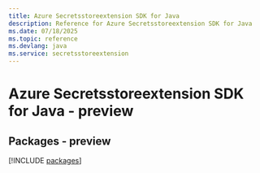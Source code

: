 ```yaml
---
title: Azure Secretsstoreextension SDK for Java
description: Reference for Azure Secretsstoreextension SDK for Java
ms.date: 07/18/2025
ms.topic: reference
ms.devlang: java
ms.service: secretsstoreextension
---
```

# Azure Secretsstoreextension SDK for Java - preview
## Packages - preview
[!INCLUDE [packages](secretsstoreextension-index.md)]